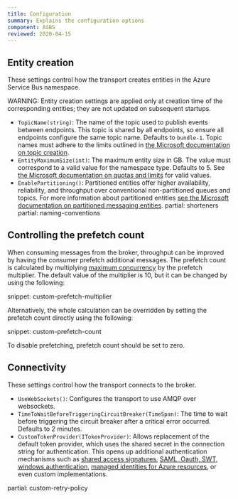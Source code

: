 ```yaml
---
title: Configuration
summary: Explains the configuration options
component: ASBS
reviewed: 2020-04-15
---
```


## Entity creation

These settings control how the transport creates entities in the Azure Service Bus namespace.

WARNING: Entity creation settings are applied only at creation time of the corresponding entities; they are not updated on subsequent startups.

 * `TopicName(string)`: The name of the topic used to publish events between endpoints. This topic is shared by all endpoints, so ensure all endpoints configure the same topic name. Defaults to `bundle-1`. Topic names must adhere to the limits outlined in [the Microsoft documentation on topic creation](https://docs.microsoft.com/en-us/rest/api/servicebus/create-topic).
 * `EntityMaximumSize(int)`: The maximum entity size in GB. The value must correspond to a valid value for the namespace type. Defaults to 5. See [the Microsoft documentation on quotas and limits](https://docs.microsoft.com/en-us/azure/service-bus-messaging/service-bus-quotas) for valid values.
 * `EnablePartitioning()`: Partitioned entities offer higher availability, reliability, and throughput over conventional non-partitioned queues and topics. For more information about partitioned entities [see the Microsoft documentation on partitioned messaging entities](https://docs.microsoft.com/en-us/azure/service-bus-messaging/service-bus-partitioning).
partial: shorteners
partial: naming-conventions

## Controlling the prefetch count

When consuming messages from the broker, throughput can be improved by having the consumer prefetch additional messages. The prefetch count is calculated by multiplying [maximum concurrency](/nservicebus/operations/tuning.md#tuning-concurrency) by the prefetch multiplier. The default value of the multiplier is 10, but it can be changed by using the following:

snippet: custom-prefetch-multiplier

Alternatively, the whole calculation can be overridden by setting the prefetch count directly using the following:

snippet: custom-prefetch-count

To disable prefetching, prefetch count should be set to zero.
 
## Connectivity

These settings control how the transport connects to the broker.

 * `UseWebSockets()`: Configures the transport to use AMQP over websockets.
 * `TimeToWaitBeforeTriggeringCircuitBreaker(TimeSpan)`: The time to wait before triggering the circuit breaker after a critical error occurred. Defaults to 2 minutes.
 * `CustomTokenProvider(ITokenProvider)`: Allows replacement of the default token provider, which uses the shared secret in the connection string for authentication. This opens up additional authentication mechanisms such as [shared access signatures](https://docs.microsoft.com/en-us/azure/service-bus-messaging/service-bus-sas), [SAML, Oauth, SWT, windows authentication](https://docs.microsoft.com/en-us/dotnet/api/microsoft.servicebus.tokenprovider?view=azure-dotnet), [managed identities for Azure resources](https://docs.microsoft.com/en-us/azure/service-bus-messaging/service-bus-managed-service-identity), or even custom implementations.

partial: custom-retry-policy